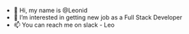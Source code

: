 - 👋 Hi, my name is @Leonid
- 👀 I’m interested in getting new job as a Full Stack Developer
- 📫 You can reach me on slack - Leo

<!---
LeoBrOd/LeoBrOd is a ✨ special ✨ repository because its `README.md` (this file) appears on your GitHub profile.
You can click the Preview link to take a look at your changes.
--->
